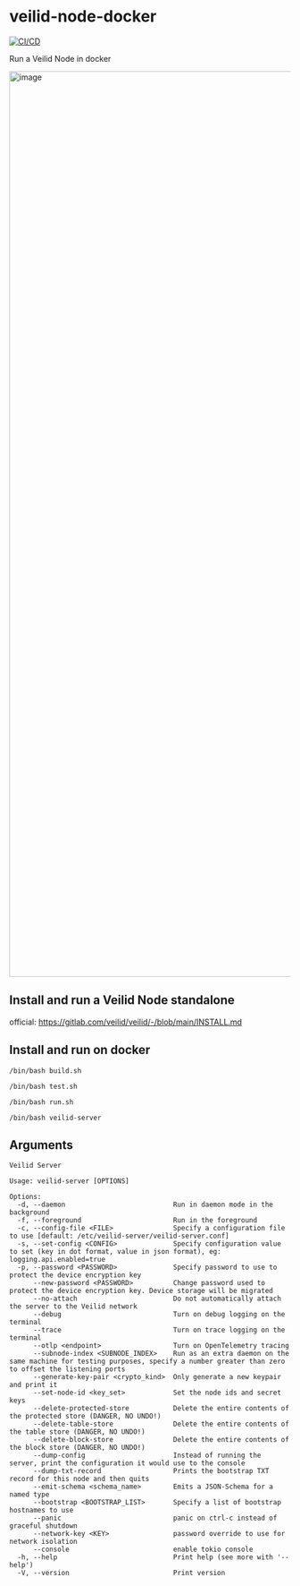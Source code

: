 # veilid-node-docker

[![CI/CD](https://github.com/TheShellLand/veilid-node-docker/actions/workflows/ci.yml/badge.svg)](https://github.com/TheShellLand/veilid-node-docker/actions/workflows/ci.yml)

Run a Veilid Node in docker

<img width="1618" alt="image" src="https://github.com/TheShellLand/veilid-node-docker/assets/58240560/314913ec-653d-4ae5-a45c-9d79ebd7b397">

## Install and run a Veilid Node standalone

official: https://gitlab.com/veilid/veilid/-/blob/main/INSTALL.md

## Install and run on docker

```shell
/bin/bash build.sh
```

```shell
/bin/bash test.sh
```

```shell
/bin/bash run.sh
```

```shell
/bin/bash veilid-server
```

## Arguments

```shell
Veilid Server

Usage: veilid-server [OPTIONS]

Options:
  -d, --daemon                           Run in daemon mode in the background
  -f, --foreground                       Run in the foreground
  -c, --config-file <FILE>               Specify a configuration file to use [default: /etc/veilid-server/veilid-server.conf]
  -s, --set-config <CONFIG>              Specify configuration value to set (key in dot format, value in json format), eg: logging.api.enabled=true
  -p, --password <PASSWORD>              Specify password to use to protect the device encryption key
      --new-password <PASSWORD>          Change password used to protect the device encryption key. Device storage will be migrated
      --no-attach                        Do not automatically attach the server to the Veilid network
      --debug                            Turn on debug logging on the terminal
      --trace                            Turn on trace logging on the terminal
      --otlp <endpoint>                  Turn on OpenTelemetry tracing
      --subnode-index <SUBNODE_INDEX>    Run as an extra daemon on the same machine for testing purposes, specify a number greater than zero to offset the listening ports
      --generate-key-pair <crypto_kind>  Only generate a new keypair and print it
      --set-node-id <key_set>            Set the node ids and secret keys
      --delete-protected-store           Delete the entire contents of the protected store (DANGER, NO UNDO!)
      --delete-table-store               Delete the entire contents of the table store (DANGER, NO UNDO!)
      --delete-block-store               Delete the entire contents of the block store (DANGER, NO UNDO!)
      --dump-config                      Instead of running the server, print the configuration it would use to the console
      --dump-txt-record                  Prints the bootstrap TXT record for this node and then quits
      --emit-schema <schema_name>        Emits a JSON-Schema for a named type
      --bootstrap <BOOTSTRAP_LIST>       Specify a list of bootstrap hostnames to use
      --panic                            panic on ctrl-c instead of graceful shutdown
      --network-key <KEY>                password override to use for network isolation
      --console                          enable tokio console
  -h, --help                             Print help (see more with '--help')
  -V, --version                          Print version
```
